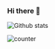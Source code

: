 ### Hi there 👋
![Github stats](https://github-readme-stats.vercel.app/api?username=jjserdo)

<!--
**jjserdo/jjserdo** is a ✨ _special_ ✨ repository because its `README.md` (this file) appears on your GitHub profile.

Here are some ideas to get you started:

- 🔭 I’m currently working on ...
- 🌱 I’m currently learning ...
- 👯 I’m looking to collaborate on ...
- 🤔 I’m looking for help with ...
- 💬 Ask me about ...
- 📫 How to reach me: ...
- 😄 Pronouns: ...
- ⚡ Fun fact: ...
-->

<!-- ![ReadMe Card](https://github-readme-stats.vercel.app/api/pin/?username=YourUsername&repo=YourRepositoryName) 
-->
![counter](https://[YourEndpoint].m.pipedream.net)
